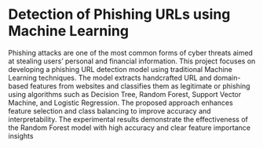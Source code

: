 # Detection of Phishing URLs using Machine Learning

Phishing attacks are one of the most common forms of cyber threats aimed at stealing users’ personal and financial information. This project focuses on developing a phishing URL detection model using traditional Machine Learning techniques. The model extracts handcrafted URL and domain-based features from websites and classifies them as legitimate or phishing using algorithms such as Decision Tree, Random Forest, Support Vector Machine, and Logistic Regression. The proposed approach enhances feature selection and class balancing to improve accuracy and interpretability. The experimental results demonstrate the effectiveness of the Random Forest model with high accuracy and clear feature importance insights
